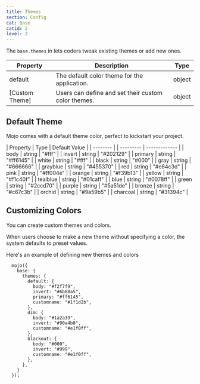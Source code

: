 ```yaml
---
title: Themes
section: Config
cat: Base
catid: 2
level: 2
---
```


The `base.themes` in lets coders tweak existing themes or add new ones.

| Property       | Description                                         | Type   |
| -------------- | --------------------------------------------------- | ------ |
| default        | The default color theme for the application.        | object |
| [Custom Theme] | Users can define and set their custom color themes. | object |

## Default Theme

Mojo comes with a default theme color, perfect to kickstart your project.

<div class="h-60 overflow-auto">

| Property | Type | Default Value |
| -------- | | --------- | ------------- |
| body | string | "#fff" |
| invert | string | "#202129" |
| primary | string | "#ff6145" |
| white | string | "#fff" |
| black | string | "#000" |
| gray | string | "#666666" |
| grayblue | string | "#455370" |
| red | string | "#e84c3d" |
| pink | string | "#ff004e" |
| orange | string | "#f39b13" |
| yellow | string | "#f1c40f" |
| tealblue | string | "#01caff" |
| blue | string | "#0078ff" |
| green | string | "#2ccd70" |
| purple | string | "#5a51de" |
| bronze | string | "#c67c3b" |
| orchid | string | "#9a59b5" |
| charcoal | string | "#31394c" |

</div>

## Customizing Colors

You can create custom themes and colors.

<s-box color="green:-2">
  <span>
    When users choose to make a new theme without specifying a color, the system defaults to preset values.
  </span>
</s-box>

Here's an example of defining new themes and colors

<showcode lang="js">

```
  mojo({
    base: {
      themes: {
        default: {
          body: "#f2f7f9",
          invert: "#6b88a5",
          primary: "#ff6145",
          customname: "#1f1d2b",
        },
        dim: {
          body: "#1a2a39",
          invert: "#90a4b8",
          customname: "#e1f0ff",
        },
        blackout: {
          body: "#000",
          invert: "#999",
          customname: "#e1f0ff",
        },
      },
    }
  });

```

</showcode>
